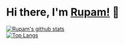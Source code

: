 # Hi there, I'm [Rupam!](https://iRupam.github.io)  👋
[![Rupam's github stats](https://github-readme-stats.vercel.app/api?username=iRupam&show_icons=true&theme=tokyonight)](https://github.com/anuraghazra/github-readme-stats)
<br>
[![Top Langs](https://github-readme-stats.vercel.app/api/top-langs/?username=iRupam&theme=tokyonight)](https://github.com/anuraghazra/github-readme-stats)




<!--
**iRupam/iRupam** is a ✨ _special_ ✨ repository because its `README.md` (this file) appears on your GitHub profile.

Here are some ideas to get you started:

- 🔭 I’m currently working on ...
- 🌱 I’m currently learning ...
- 👯 I’m looking to collaborate on ...
- 🤔 I’m looking for help with ...
- 💬 Ask me about ...
- 📫 How to reach me: ...
- 😄 Pronouns: ...
- ⚡ Fun fact: ...
-->
